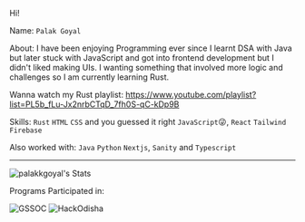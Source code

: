 Hi!

Name: `Palak Goyal`

About: I have been enjoying Programming ever since I learnt DSA with Java but later stuck with JavaScript and got into frontend development but I didn't liked making UIs. I wanting something that involved more logic and challenges so I am currently learning Rust.

Wanna watch my Rust playlist: https://www.youtube.com/playlist?list=PL5b_fLu-Jx2nrbCTqD_7fh0S-qC-kDp9B

Skills: `Rust` `HTML` `CSS` and you guessed it right `JavaScript`😜, `React` `Tailwind` `Firebase`

Also worked with: `Java` `Python` `Nextjs`, `Sanity` and `Typescript`

---
![palakkgoyal's Stats](https://github-readme-stats.vercel.app/api?username=palakkgoyal&theme=vue-dark&show_icons=true&hide_border=true&count_private=true)


Programs Participated in:

![GSSOC](https://i.ibb.co/2cC7fzv/Screenshot-2023-08-03-135556.png)
![HackOdisha](https://i.ibb.co/1zqVtpR/Screenshot-2023-09-14-200430.png)
